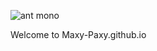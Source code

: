 ![ant mono](https://github.com/user-attachments/assets/e77a3bc7-4332-488d-9d54-7e33538fca19)

Welcome to Maxy-Paxy.github.io

